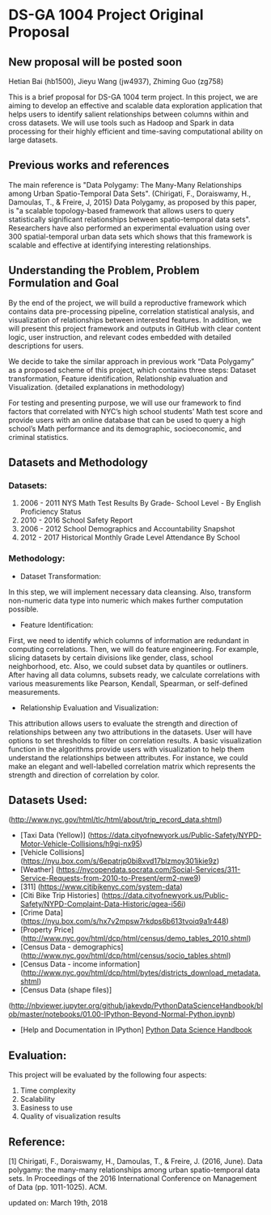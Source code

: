 # DS-GA 1004 Project Original Proposal
## New proposal will be posted soon
Hetian Bai (hb1500), Jieyu Wang (jw4937), Zhiming Guo (zg758)


This is a brief proposal for DS-GA 1004 term project. In this project, we are aiming to develop an effective and scalable data exploration application that helps users to identify salient relationships between columns within and cross datasets. We will use tools such as Hadoop and Spark in data processing for their highly efficient and time-saving computational ability on large datasets. 

## Previous works and references

The main reference is "Data Polygamy: The Many-Many Relationships among Urban Spatio-Temporal Data Sets". (Chirigati, F., Doraiswamy, H., Damoulas, T., & Freire, J, 2015) Data Polygamy, as proposed by this paper, is "a scalable topology-based framework that allows users to query statistically significant relationships between spatio-temporal data sets". Researchers have also performed an experimental evaluation using over 300 spatial-temporal urban data sets which shows that this framework is scalable and effective at identifying interesting relationships. 

## Understanding the Problem, Problem Formulation and Goal

By the end of the project, we will build a reproductive framework which contains data pre-processing pipeline, correlation statistical analysis, and visualization of relationships between interested features. In addition, we will present this project framework and outputs in GitHub with clear content logic, user instruction, and relevant codes embedded with detailed descriptions for users. 

We decide to take the similar approach in previous work “Data Polygamy” as a proposed scheme of this project, which contains three steps: Dataset transformation, Feature identification, Relationship evaluation and Visualization. (detailed explanations in methodology)

For testing and presenting purpose, we will use our framework to find factors that correlated with NYC’s high school students’ Math test score and provide users with an online database that can be used to query a high school’s Math performance and its demographic, socioeconomic, and criminal statistics. 

## Datasets and Methodology

### Datasets: 

1. 2006 - 2011 NYS Math Test Results By Grade- School Level - By English Proficiency Status
2. 2010 - 2016 School Safety Report
3. 2006 - 2012 School Demographics and Accountability Snapshot
4. 2012 - 2017 Historical Monthly Grade Level Attendance By School

### Methodology: 

* Dataset Transformation: 

In this step, we will implement necessary data cleansing. Also, transform non-numeric data type into numeric which makes further computation possible. 

* Feature Identification:

First, we need to identify which columns of information are redundant in computing correlations. Then, we will do feature engineering. For example, slicing datasets by certain divisions like gender, class, school neighborhood, etc. Also, we could subset data by quantiles or outliners. After having all data columns, subsets ready, we calculate correlations with various measurements like Pearson, Kendall, Spearman, or self-defined measurements. 

* Relationship Evaluation and Visualization:

This attribution allows users to evaluate the strength and direction of relationships between any two attributions in the datasets. User will have options to set thresholds to filter on correlation results. 
A basic visualization function in the algorithms provide users with visualization to help them understand the relationships between attributes. For instance, we could make an elegant and well-labelled correlation matrix which represents the strength and direction of correlation by color. 

## Datasets Used:
(http://www.nyc.gov/html/tlc/html/about/trip_record_data.shtml)
- [Taxi Data (Yellow)] 
(https://data.cityofnewyork.us/Public-Safety/NYPD-Motor-Vehicle-Collisions/h9gi-nx95)
- [Vehicle Collisions] 
(https://nyu.box.com/s/6epatrjp0bi8xvd17blzmoy301ikie9z)
- [Weather]
(https://nycopendata.socrata.com/Social-Services/311-Service-Requests-from-2010-to-Present/erm2-nwe9)
- [311] 
(https://www.citibikenyc.com/system-data)
- [Citi Bike Trip Histories] 
(https://data.cityofnewyork.us/Public-Safety/NYPD-Complaint-Data-Historic/qgea-i56i)
- [Crime Data] 
(https://nyu.box.com/s/hx7v2mpsw7rkdps6b613tvoiq9a1r448)
- [Property Price] 
(http://www.nyc.gov/html/dcp/html/census/demo_tables_2010.shtml)
- [Census Data - demographics]
(http://www.nyc.gov/html/dcp/html/census/socio_tables.shtml)
- [Census Data - income information] 
(http://www.nyc.gov/html/dcp/html/bytes/districts_download_metadata.shtml)
- [Census Data (shape files)] 

(http://nbviewer.jupyter.org/github/jakevdp/PythonDataScienceHandbook/blob/master/notebooks/01.00-IPython-Beyond-Normal-Python.ipynb)
- [Help and Documentation in IPython]
[Python Data Science Handbook](http://shop.oreilly.com/product/0636920034919.do)
## Evaluation: 

This project will be evaluated by the following four aspects: 

1. Time complexity
2. Scalability
3. Easiness to use 
4. Quality of visualization results 

## Reference: 

[1] Chirigati, F., Doraiswamy, H., Damoulas, T., & Freire, J. (2016, June). Data polygamy: the many-many relationships among urban spatio-temporal data sets. In Proceedings of the 2016 International Conference on Management of Data (pp. 1011-1025). ACM.

updated on: March 19th, 2018
